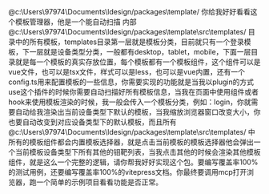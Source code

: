 @c:\Users\97974\Documents\ldesign/packages\template/ 你给我好好看看这个模板管理器，他是一个能自动扫描 内部 @c:\Users\97974\Documents\ldesign/packages\template\src\templates/ 目录中的所有模板，templates目录第一层就是模板分类，目前就只有一个登录模板，下一层就是设备类型分类，一般都有desktop，tablet，mobile，下面一层目录就是每一个模板的真实存放位置，每个模板都有一个模板组件，这个组件可以是vue文件，也可以是tsx文件，样式可以是less，也可以是vue内置，还有一个config.ts用来配置模板的一些信息，你需要实现的功能就是当我以plugin的方式use这个插件的时候你需要自动扫描好所有模板信息，当我在页面中使用组件或者hook来使用模板渲染的时候，我一般会传入一个模板分类，例如：login，你就需要自动给我渲染出当前设备类型下默认的模板，当我缩放浏览器窗口改变大小，你也要自动改变到对应设备类型下的默认模板，而且所有 @c:\Users\97974\Documents\ldesign/packages\template\src\templates/ 中所有的模板组件都会内置模板选择器，就是点击当前模板的模板选择器他会弹出一个当前模板设备类型下所有其他的钼靶列表，当我点击其他的时候会渲染其他模板组件，就是这么一个完整的逻辑，请你帮我好好实现这个包。要编写覆盖率100%的测试用例，还要编写覆盖率100%的vitepress文档。你最终要调用mcp打开浏览器，跑一个简单的示例项目看看功能是否正常。
